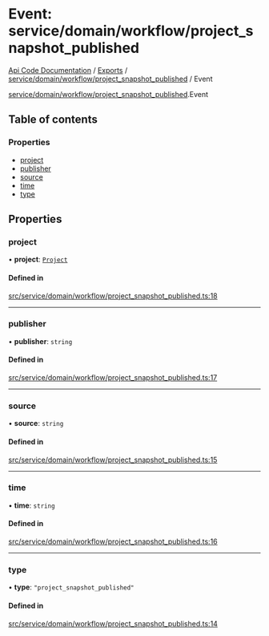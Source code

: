 # Event: service/domain/workflow/project_snapshot_published
[Api Code Documentation](../README.md) / [Exports](../modules.md) / [service/domain/workflow/project\_snapshot\_published](../modules/service_domain_workflow_project_snapshot_published.md) / Event

[service/domain/workflow/project\_snapshot\_published](../modules/service_domain_workflow_project_snapshot_published.md).Event

## Table of contents

### Properties

- [project](service_domain_workflow_project_snapshot_published.Event.md#project)
- [publisher](service_domain_workflow_project_snapshot_published.Event.md#publisher)
- [source](service_domain_workflow_project_snapshot_published.Event.md#source)
- [time](service_domain_workflow_project_snapshot_published.Event.md#time)
- [type](service_domain_workflow_project_snapshot_published.Event.md#type)

## Properties

### project

• **project**: [`Project`](service_domain_workflow_project.Project.md)

#### Defined in

[src/service/domain/workflow/project_snapshot_published.ts:18](https://github.com/openkfw/TruBudget/blob/c993c60c/api/src/service/domain/workflow/project_snapshot_published.ts#L18)

___

### publisher

• **publisher**: `string`

#### Defined in

[src/service/domain/workflow/project_snapshot_published.ts:17](https://github.com/openkfw/TruBudget/blob/c993c60c/api/src/service/domain/workflow/project_snapshot_published.ts#L17)

___

### source

• **source**: `string`

#### Defined in

[src/service/domain/workflow/project_snapshot_published.ts:15](https://github.com/openkfw/TruBudget/blob/c993c60c/api/src/service/domain/workflow/project_snapshot_published.ts#L15)

___

### time

• **time**: `string`

#### Defined in

[src/service/domain/workflow/project_snapshot_published.ts:16](https://github.com/openkfw/TruBudget/blob/c993c60c/api/src/service/domain/workflow/project_snapshot_published.ts#L16)

___

### type

• **type**: ``"project_snapshot_published"``

#### Defined in

[src/service/domain/workflow/project_snapshot_published.ts:14](https://github.com/openkfw/TruBudget/blob/c993c60c/api/src/service/domain/workflow/project_snapshot_published.ts#L14)

